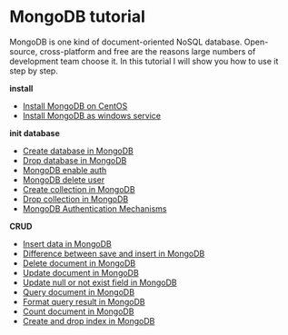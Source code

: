 # MongoDB tutorial
MongoDB is one kind of document-oriented NoSQL database. Open-source, cross-platform and free are the
reasons large numbers of development team choose it. In this tutorial I will show you how to use it step
by step.

**install**

* [Install MongoDB on CentOS](http://www.henryxi.com/install-mongodb-on-centos)
* [Install MongoDB as windows service](http://www.henryxi.com/install-mongodb-as-windows-service)

**init database**

* [Create database in MongoDB](http://www.henryxi.com/create-database-in-mongodb)
* [Drop database in MongoDB](http://www.henryxi.com/drop-database-in-mongodb)
* [MongoDB enable auth](http://www.henryxi.com/mongodb-enable-auth)
* [MongoDB delete user](http://www.henryxi.com/mongodb-delete-user)
* [Create collection in MongoDB](http://www.henryxi.com/create-collection-in-mongodb)
* [Drop collection in MongoDB](http://www.henryxi.com/drop-collection-in-mongodb)
* [MongoDB Authentication Mechanisms](http://www.henryxi.com/mongodb-authentication-mechanisms)

**CRUD**

* [Insert data in MongoDB](http://www.henryxi.com/insert-data-in-mongodb)
* [Difference between save and insert in MongoDB](http://www.henryxi.com/difference-between-save-and-insert-in-mongodb)
* [Delete document in MongoDB](http://www.henryxi.com/delete-document-in-mongodb)
* [Update document in MongoDB](http://www.henryxi.com/update-document-in-mongodb)
* [Update null or not exist field in MongoDB](http://www.henryxi.com/update-null-or-not-exist-field-in-mongodb)
* [Query document in MongoDB](http://www.henryxi.com/query-document-in-mongodb)
* [Format query result in MongoDB](http://www.henryxi.com/format-query-result-in-mongodb)
* [Count document in MongoDB](http://www.henryxi.com/count-document-in-mongodb)
* [Create and drop index in MongoDB](http://www.henryxi.com/create-and-drop-index-in-mongodb)